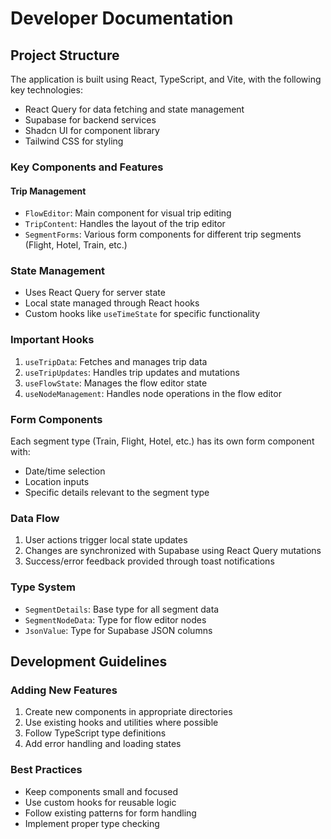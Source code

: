
# Developer Documentation

## Project Structure

The application is built using React, TypeScript, and Vite, with the following key technologies:
- React Query for data fetching and state management
- Supabase for backend services
- Shadcn UI for component library
- Tailwind CSS for styling

### Key Components and Features

#### Trip Management
- `FlowEditor`: Main component for visual trip editing
- `TripContent`: Handles the layout of the trip editor
- `SegmentForms`: Various form components for different trip segments (Flight, Hotel, Train, etc.)

### State Management
- Uses React Query for server state
- Local state managed through React hooks
- Custom hooks like `useTimeState` for specific functionality

### Important Hooks
1. `useTripData`: Fetches and manages trip data
2. `useTripUpdates`: Handles trip updates and mutations
3. `useFlowState`: Manages the flow editor state
4. `useNodeManagement`: Handles node operations in the flow editor

### Form Components
Each segment type (Train, Flight, Hotel, etc.) has its own form component with:
- Date/time selection
- Location inputs
- Specific details relevant to the segment type

### Data Flow
1. User actions trigger local state updates
2. Changes are synchronized with Supabase using React Query mutations
3. Success/error feedback provided through toast notifications

### Type System
- `SegmentDetails`: Base type for all segment data
- `SegmentNodeData`: Type for flow editor nodes
- `JsonValue`: Type for Supabase JSON columns

## Development Guidelines

### Adding New Features
1. Create new components in appropriate directories
2. Use existing hooks and utilities where possible
3. Follow TypeScript type definitions
4. Add error handling and loading states

### Best Practices
- Keep components small and focused
- Use custom hooks for reusable logic
- Follow existing patterns for form handling
- Implement proper type checking
